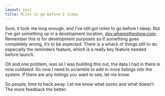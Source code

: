 ```yaml
---
layout: post
title: Miles to go before I sleep
---
```

Sure, it took me long enough, and I’ve still got miles to go before I sleep. But I’ve got something up in a development location, [dev.wherestheshow.com](https://web.archive.org/web/20050907005611/http://dev.wherestheshow.com/). Remember this is for development purposes so if something goes completely wrong, it’s to be expected. There is a whack of things still to do especially the reminders feature, which is a really key feature needed before launch.

Oh and one problem, was as I was building this out, the data I had in there is now outdated. So now I need to scramble to add in more listings into the system. If there are any listings you want to see, let me know.

So people, time to hack away. Let me know what sucks and what doesn’t. The more feedback the better.
